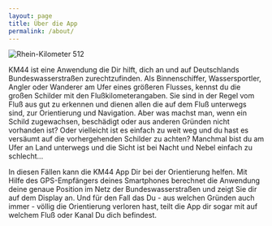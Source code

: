 ```yaml
---
layout: page
title: Über die App
permalink: /about/
---
```


![Rhein-Kilometer 512]( /assets/rhine-512.png )
 
 KM44 ist eine Anwendung die Dir hilft, dich an und auf Deutschlands Bundeswasserstraßen zurechtzufinden. Als Binnenschiffer, Wassersportler, Angler oder Wanderer am Ufer eines größeren Flusses, kennst du die großen Schilder mit den Flußkilometerangaben. Sie sind in der Regel vom Fluß aus gut zu erkennen und dienen allen die auf dem Fluß unterwegs sind, zur Orientierung und Navigation. Aber was machst man, wenn ein Schild zugewachsen, beschädigt oder aus anderen Gründen nicht vorhanden ist? Oder vielleicht ist es einfach zu weit weg und du hast es versäumt auf die vorhergehenden Schilder zu achten? Manchmal bist du am Ufer an Land unterwegs und die Sicht ist bei Nacht und Nebel einfach zu schlecht...

 In diesen Fällen kann die KM44 App Dir bei der Orientierung helfen. Mit Hilfe des GPS-Empfängers deines Smartphones berechnet die Anwendung deine genaue Position im Netz der Bundeswasserstraßen und zeigt Sie dir auf dem Display an. Und für den Fall das Du - aus welchen Gründen auch immer - völlig die Orientierung verloren hast, teilt die App dir sogar mit auf welchem Fluß oder Kanal Du dich befindest.


